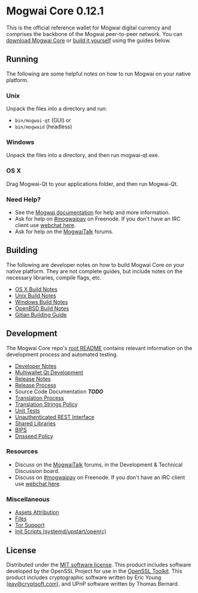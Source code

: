 Mogwai Core 0.12.1
=====================

This is the official reference wallet for Mogwai digital currency and comprises the backbone of the Mogwai peer-to-peer network. You can [download Mogwai Core](https://www.mogwai.org/downloads/) or [build it yourself](#building) using the guides below.

Running
---------------------
The following are some helpful notes on how to run Mogwai on your native platform.

### Unix

Unpack the files into a directory and run:

- `bin/mogwai-qt` (GUI) or
- `bin/mogwaid` (headless)

### Windows

Unpack the files into a directory, and then run mogwai-qt.exe.

### OS X

Drag Mogwai-Qt to your applications folder, and then run Mogwai-Qt.

### Need Help?

* See the [Mogwai documentation](https://mogwaipay.atlassian.net/wiki/display/DOC)
for help and more information.
* Ask for help on [#mogwaipay](http://webchat.freenode.net?channels=mogwaipay) on Freenode. If you don't have an IRC client use [webchat here](http://webchat.freenode.net?channels=mogwaipay).
* Ask for help on the [MogwaiTalk](https://mogwaitalk.org/) forums.

Building
---------------------
The following are developer notes on how to build Mogwai Core on your native platform. They are not complete guides, but include notes on the necessary libraries, compile flags, etc.

- [OS X Build Notes](build-osx.md)
- [Unix Build Notes](build-unix.md)
- [Windows Build Notes](build-windows.md)
- [OpenBSD Build Notes](build-openbsd.md)
- [Gitian Building Guide](gitian-building.md)

Development
---------------------
The Mogwai Core repo's [root README](/README.md) contains relevant information on the development process and automated testing.

- [Developer Notes](developer-notes.md)
- [Multiwallet Qt Development](multiwallet-qt.md)
- [Release Notes](release-notes.md)
- [Release Process](release-process.md)
- Source Code Documentation ***TODO***
- [Translation Process](translation_process.md)
- [Translation Strings Policy](translation_strings_policy.md)
- [Unit Tests](unit-tests.md)
- [Unauthenticated REST Interface](REST-interface.md)
- [Shared Libraries](shared-libraries.md)
- [BIPS](bips.md)
- [Dnsseed Policy](dnsseed-policy.md)

### Resources
* Discuss on the [MogwaiTalk](https://mogwaitalk.org/) forums, in the Development & Technical Discussion board.
* Discuss on [#mogwaipay](http://webchat.freenode.net/?channels=mogwaipay) on Freenode. If you don't have an IRC client use [webchat here](http://webchat.freenode.net/?channels=mogwaipay).

### Miscellaneous
- [Assets Attribution](assets-attribution.md)
- [Files](files.md)
- [Tor Support](tor.md)
- [Init Scripts (systemd/upstart/openrc)](init.md)

License
---------------------
Distributed under the [MIT software license](http://www.opensource.org/licenses/mit-license.php).
This product includes software developed by the OpenSSL Project for use in the [OpenSSL Toolkit](https://www.openssl.org/). This product includes
cryptographic software written by Eric Young ([eay@cryptsoft.com](mailto:eay@cryptsoft.com)), and UPnP software written by Thomas Bernard.
